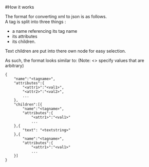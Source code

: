 #How it works

The format for converting xml to json is as follows.  
A tag is split into three things :

- a name referencing its tag name
- its attributes
- its children.

Text children are put into there own node for easy selection.

As such, the format looks similar to: (Note: <> specify values that are arbitrary)

	{
		"name":"<tagname>",
		"attributes":{
			"<attr1>":"<val1>",
			"<attr2>":"<val2>",
			...
		},
		"children":[{
			"name":"<tagname>",
			"attributes":{
				"<attr1>":"<val1>"
				...
		},{
			"text": "<textstring>"
		},{
			"name":"<tagname>",
			"attributes":{
				"<attr1>":"<val1>"
				...
		}]
	}